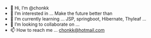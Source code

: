 - 👋 Hi, I’m @chonkk
- 👀 I’m interested in ... Make the future better than
- 🌱 I’m currently learning ... JSP, springboot, Hibernate, Thyleaf ...
- 💞️ I’m looking to collaborate on ... 
- 📫 How to reach me ... chonkk@hotmail.com

<!---
chonkk/chonkk is a ✨ special ✨ repository because its `README.md` (this file) appears on your GitHub profile.
You can click the Preview link to take a look at your changes.
--->
